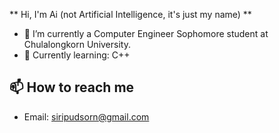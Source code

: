 ** Hi, I'm Ai (not Artificial Intelligence, it's just my name) **

- 🏫 I’m currently a Computer Engineer Sophomore student at Chulalongkorn University.
- 🌱 Currently learning: C++


## 📫 How to reach me
- Email: siripudsorn@gmail.com
